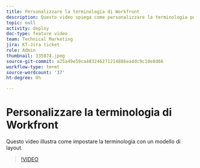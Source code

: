```yaml
---
title: Personalizzare la terminologia di Workfront
description: Questo video spiega come personalizzare la terminologia per attività, progetti e altri elementi utilizzando i modelli di layout.
topic: null
activity: deploy
doc-type: feature video
team: Technical Marketing
jira: KT-Jira ticket
role: Admin
thumbnail: 335074.jpeg
source-git-commit: a25a49e59ca483246271214886ea4dc9c10e8d66
workflow-type: tm+mt
source-wordcount: '37'
ht-degree: 0%

---
```


# Personalizzare la terminologia di Workfront

Questo video illustra come impostare la terminologia con un modello di layout.

>[!VIDEO](https://video.tv.adobe.com/v/335074/?quality=12&learn=on)
